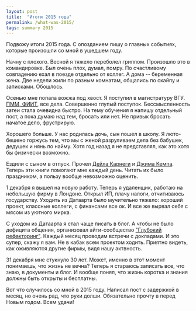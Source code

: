 ```yaml
---
layout: post
title:  "Итоги 2015 года"
permalink: /what-was-2015/
tags: summary 2015
---
```


Подвожу итоги 2015 года. С опозданием пишу о главных событиях, которые
произошли со мной в ушедшем году.

Начну с плохого. Весной я тяжело переболел гриппом. Произошло это в
командировке. Был очень плох, думал, помру. По счастливому совпадению
ехал в поезде отдельно от коллег. А дома -- беременная жена. Две
недели жили по разным комнатам, общались по скайпу и
записками. Обошлось.

Осенью мне попала вожжа под хвост. Я поступил в магистратуру
ВГУ. [ПММ, ФИИТ][fiit], все дела. Совершенно глупый
поступок. Бессмысленность затеи стала очевидна быстро. На тему
обучения я напишу отдельный пост, а пока думаю над тем, бросать или
нет. Не привык бросать начатое дело, фрустрирую.

Хорошего больше. У нас родилась дочь, сын пошел в школу. Я люто-бешено
горжусь тем, что мы с женой разруливаем дела без бабушек, дедушек и
нянь по найму. Хотя год назад я не представлял, как это хотя бы
физически возможно.

Ездили с сыном в отпуск. Прочел [Дейла Карнеги][karnegi] и
[Джима Кемпа][camp]. Теперь эти книги помогают мне каждый день. Читать
их было праздником, а пользу вообще невозможно оценить.

1 декабря я вышел на новую работу. Теперь я удаленщик, работаю на
небольшую фирму в Лондоне. Открыл ИП, плачу налоги, отчитиваюсь
государству. Уходить из Датаарта было мучительно тяжело: хороший
проект, классные коллеги, с финансами все ок. И все же вырвал себя с
мясом из уютного мирка.

С уходом из Датаарта я стал чаще писать в блог. А чтобы не было
дефицита общения, организовал айти-сообщество
["Глубокий рефакторинг"][deep-ref]. Каждый месяц проводим встречи с
докладами. И это супер, скажу я вам. Не в кабак всем проектом
ходить. Приятно видеть, как оживляются другие фирмы, видя нашу
актвность.

31 декабря мне стукнуло 30 лет. Может, именно в этот момент понимаешь,
что жизнь не вечна? Теперь я стараюсь записать все, что знаю, в
документы и блог. И вообще понял, что жизнь коротка и знания должны
быть открыты и бесплатны.

Вот что случилось со мной в 2015 году. Написал пост с задержкой в
месяц, но очень рад, что руки долши. Обязательно прочту в перед Новым
годом. Всем удачи!

[deep-ref]: https://www.facebook.com/groups/deeprefactoring/
[fiit]: http://www.amm.vsu.ru/
[karnegi]: 2015/09/12/2/
[camp]: /2015/09/15/1/
